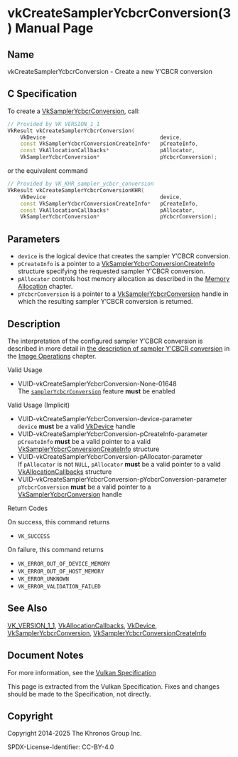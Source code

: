 # vkCreateSamplerYcbcrConversion(3) Manual Page

## Name

vkCreateSamplerYcbcrConversion - Create a new Y′CBCR conversion



## [](#_c_specification)C Specification

To create a [VkSamplerYcbcrConversion](https://registry.khronos.org/vulkan/specs/latest/man/html/VkSamplerYcbcrConversion.html), call:

```c++
// Provided by VK_VERSION_1_1
VkResult vkCreateSamplerYcbcrConversion(
    VkDevice                                    device,
    const VkSamplerYcbcrConversionCreateInfo*   pCreateInfo,
    const VkAllocationCallbacks*                pAllocator,
    VkSamplerYcbcrConversion*                   pYcbcrConversion);
```

or the equivalent command

```c++
// Provided by VK_KHR_sampler_ycbcr_conversion
VkResult vkCreateSamplerYcbcrConversionKHR(
    VkDevice                                    device,
    const VkSamplerYcbcrConversionCreateInfo*   pCreateInfo,
    const VkAllocationCallbacks*                pAllocator,
    VkSamplerYcbcrConversion*                   pYcbcrConversion);
```

## [](#_parameters)Parameters

- `device` is the logical device that creates the sampler Y′CBCR conversion.
- `pCreateInfo` is a pointer to a [VkSamplerYcbcrConversionCreateInfo](https://registry.khronos.org/vulkan/specs/latest/man/html/VkSamplerYcbcrConversionCreateInfo.html) structure specifying the requested sampler Y′CBCR conversion.
- `pAllocator` controls host memory allocation as described in the [Memory Allocation](https://registry.khronos.org/vulkan/specs/latest/html/vkspec.html#memory-allocation) chapter.
- `pYcbcrConversion` is a pointer to a [VkSamplerYcbcrConversion](https://registry.khronos.org/vulkan/specs/latest/man/html/VkSamplerYcbcrConversion.html) handle in which the resulting sampler Y′CBCR conversion is returned.

## [](#_description)Description

The interpretation of the configured sampler Y′CBCR conversion is described in more detail in [the description of sampler Y′CBCR conversion](https://registry.khronos.org/vulkan/specs/latest/html/vkspec.html#textures-sampler-YCbCr-conversion) in the [Image Operations](https://registry.khronos.org/vulkan/specs/latest/html/vkspec.html#textures) chapter.

Valid Usage

- [](#VUID-vkCreateSamplerYcbcrConversion-None-01648)VUID-vkCreateSamplerYcbcrConversion-None-01648  
  The [`samplerYcbcrConversion`](https://registry.khronos.org/vulkan/specs/latest/html/vkspec.html#features-samplerYcbcrConversion) feature **must** be enabled

Valid Usage (Implicit)

- [](#VUID-vkCreateSamplerYcbcrConversion-device-parameter)VUID-vkCreateSamplerYcbcrConversion-device-parameter  
  `device` **must** be a valid [VkDevice](https://registry.khronos.org/vulkan/specs/latest/man/html/VkDevice.html) handle
- [](#VUID-vkCreateSamplerYcbcrConversion-pCreateInfo-parameter)VUID-vkCreateSamplerYcbcrConversion-pCreateInfo-parameter  
  `pCreateInfo` **must** be a valid pointer to a valid [VkSamplerYcbcrConversionCreateInfo](https://registry.khronos.org/vulkan/specs/latest/man/html/VkSamplerYcbcrConversionCreateInfo.html) structure
- [](#VUID-vkCreateSamplerYcbcrConversion-pAllocator-parameter)VUID-vkCreateSamplerYcbcrConversion-pAllocator-parameter  
  If `pAllocator` is not `NULL`, `pAllocator` **must** be a valid pointer to a valid [VkAllocationCallbacks](https://registry.khronos.org/vulkan/specs/latest/man/html/VkAllocationCallbacks.html) structure
- [](#VUID-vkCreateSamplerYcbcrConversion-pYcbcrConversion-parameter)VUID-vkCreateSamplerYcbcrConversion-pYcbcrConversion-parameter  
  `pYcbcrConversion` **must** be a valid pointer to a [VkSamplerYcbcrConversion](https://registry.khronos.org/vulkan/specs/latest/man/html/VkSamplerYcbcrConversion.html) handle

Return Codes

On success, this command returns

- `VK_SUCCESS`

On failure, this command returns

- `VK_ERROR_OUT_OF_DEVICE_MEMORY`
- `VK_ERROR_OUT_OF_HOST_MEMORY`
- `VK_ERROR_UNKNOWN`
- `VK_ERROR_VALIDATION_FAILED`

## [](#_see_also)See Also

[VK\_VERSION\_1\_1](https://registry.khronos.org/vulkan/specs/latest/man/html/VK_VERSION_1_1.html), [VkAllocationCallbacks](https://registry.khronos.org/vulkan/specs/latest/man/html/VkAllocationCallbacks.html), [VkDevice](https://registry.khronos.org/vulkan/specs/latest/man/html/VkDevice.html), [VkSamplerYcbcrConversion](https://registry.khronos.org/vulkan/specs/latest/man/html/VkSamplerYcbcrConversion.html), [VkSamplerYcbcrConversionCreateInfo](https://registry.khronos.org/vulkan/specs/latest/man/html/VkSamplerYcbcrConversionCreateInfo.html)

## [](#_document_notes)Document Notes

For more information, see the [Vulkan Specification](https://registry.khronos.org/vulkan/specs/latest/html/vkspec.html#vkCreateSamplerYcbcrConversion)

This page is extracted from the Vulkan Specification. Fixes and changes should be made to the Specification, not directly.

## [](#_copyright)Copyright

Copyright 2014-2025 The Khronos Group Inc.

SPDX-License-Identifier: CC-BY-4.0